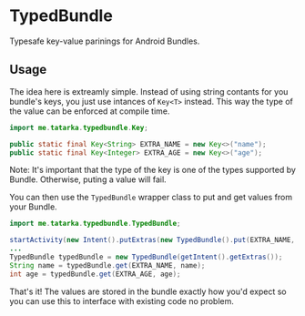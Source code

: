 TypedBundle
===========

Typesafe key-value parinings for Android Bundles.

## Usage

The idea here is extreamly simple. Instead of using string contants for you bundle's keys, you just use intances of `Key<T>` instead. This way the type of the value can be enforced at compile time.

```java
import me.tatarka.typedbundle.Key;

public static final Key<String> EXTRA_NAME = new Key<>("name");
public static final Key<Integer> EXTRA_AGE = new Key<>("age");
```

Note: It's important that the type of the key is one of the types supported by Bundle. Otherwise, puting a value will fail.

You can then use the `TypedBundle` wrapper class to put and get values from your Bundle.

```java
import me.tatarka.typedbundle.TypedBundle;

startActivity(new Intent().putExtras(new TypedBundle().put(EXTRA_NAME, "name").put(EXTRA_AGE, "age").getBundle()));
...
TypedBundle typedBundle = new TypedBundle(getIntent().getExtras());
String name = typedBundle.get(EXTRA_NAME, name);
int age = typedBundle.get(EXTRA_AGE, age);
```

That's it! The values are stored in the bundle exactly how you'd expect so you can use this to interface with existing code no problem.
